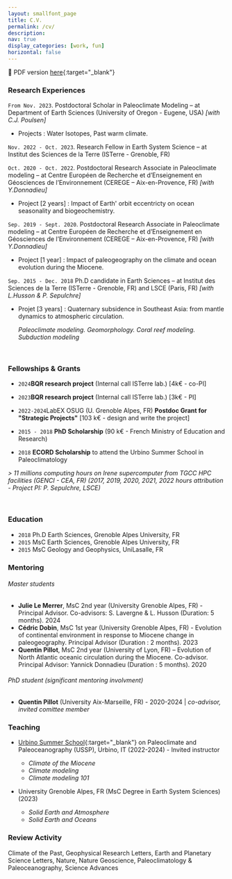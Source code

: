 ```yaml
---
layout: smallfont_page
title: C.V.
permalink: /cv/
description: 
nav: true
display_categories: [work, fun]
horizontal: false
---
```


📄 PDF version [here](/assets/pdf/CV2023_ACSarr.pdf){:target="_blank"}

### Research Experiences

`From Nov. 2023`. Postdoctoral Scholar in Paleoclimate Modeling – at Department of Earth Sciences (University of Oregon - Eugene, USA)
_[with C.J. Poulsen]_
- Projects :  Water Isotopes, Past warm climate.

`Nov. 2022 - Oct. 2023`. Research Fellow in Earth System Science – at Institut des Sciences de la Terre (ISTerre - Grenoble, FR)

`Oct. 2020 - Oct. 2022`. Postdoctoral Research Associate in Paleoclimate modeling – at Centre Européen de Recherche et d’Enseignement en Géosciences de l’Environnement (CEREGE – Aix-en-Provence, FR) _[with Y.Donnadieu]_

- Project [2 years] :  Impact of Earth' orbit eccentricty on ocean seasonality and biogeochemistry.

`Sep. 2019 - Sept. 2020`. Postdoctoral Research Associate in Paleoclimate modeling – at Centre Européen de Recherche et d’Enseignement en Géosciences de l’Environnement (CEREGE – Aix-en-Provence, FR) _[with Y.Donnadieu]_

- Project [1 year] :  Impact of paleogeography on the climate and ocean evolution during the Miocene.

`Sep. 2015 - Dec. 2018`  Ph.D candidate in Earth Sciences – at Institut des Sciences de la Terre (ISTerre -  Grenoble, FR) and LSCE (Paris, FR) _[with L.Husson & P. Sepulchre]_

- Projet [3 years] : Quaternary subsidence in Southeast Asia: from mantle dynamics to atmospheric circulation.
  
    _Paleoclimate modeling. Geomorphology. Coral reef modeling. Subduction modeling_

<p>&nbsp;</p>

### Fellowships & Grants
-  `2024`__BQR research project__ (Internal call ISTerre lab.) [4k€ - co-PI]
-  `2023`__BQR research project__ (Internal call ISTerre lab.) [3k€ - PI]
- `2022-2024`LabEX OSUG (U. Grenoble Alpes, FR) __Postdoc Grant for "Strategic Projects"__ [103 k€ - design and write the project]
- `2015 - 2018` __PhD Scholarship__ (90 k€ - French Ministry of Education and Research)

- `2018` __ECORD Scholarship__ to attend the Urbino Summer School in Paleoclimatology

_> 11 millions computing hours on Irene supercomputer from TGCC HPC facilities (GENCI - CEA, FR) (2017, 2019, 2020, 2021, 2022 hours attribution - Project PI: P. Sepulchre, LSCE)_

<p>&nbsp;</p>

### Education

- `2018` Ph.D Earth Sciences, Grenoble Alpes University, FR
- `2015` MsC Earth Sciences, Grenoble Alpes University, FR
- `2015` MsC Geology and Geophysics, UniLasalle, FR

### Mentoring

###### Master students
- __Julie Le Merrer__, MsC 2nd year (University Grenoble Alpes, FR) - Principal Advisor. Co-advisors: S. Lavergne & L. Husson (Duration: 5 months). 2024
- __Cédric Dobin__, MsC 1st year (University Grenoble Alpes, FR) - Evolution of continental environment in response to Miocene change in paleogeography. Principal Advisor (Duration : 2 months). 2023
- __Quentin Pillot__, MsC 2nd year (University of Lyon, FR) – Evolution of North Atlantic oceanic circulation during the Miocene. Co-advisor. Principal Advisor: Yannick Donnadieu (Duration : 5 months). 2020

###### PhD student (_significant mentoring involvment_)
- __Quentin Pillot__ (University Aix-Marseille, FR) - 2020-2024 | _co-advisor, invited comittee member_

### Teaching

- [Urbino Summer School](https://urbinossp.wordpress.com/){:target="_blank"} on Paleoclimate and Paleoceanography (USSP), Urbino, IT (2022-2024) - Invited instructor
  - _Climate of the Miocene_
  - _Climate modeling_
  - _Climate modeling 101_

- University Grenoble Alpes, FR (MsC Degree in Earth System Sciences) (2023)
  - _Solid Earth and Atmosphere_
  - _Solid Earth and Oceans_

### Review Activity
Climate of the Past, Geophysical Research Letters, Earth and Planetary Science Letters, Nature, Nature Geoscience, Paleoclimatology & Paleoceanography, Science Advances


